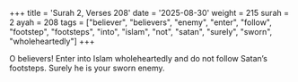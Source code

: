 +++
title = 'Surah 2, Verses 208'
date = '2025-08-30'
weight = 215
surah = 2
ayah = 208
tags = ["believer", "believers", "enemy", "enter", "follow", "footstep", "footsteps", "into", "islam", "not", "satan", "surely", "sworn", "wholeheartedly"]
+++

O believers! Enter into Islam wholeheartedly and do not follow Satan’s footsteps. Surely he is your sworn enemy.